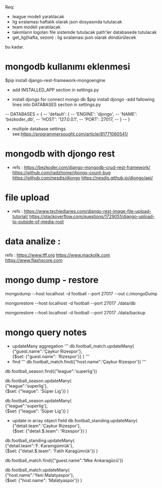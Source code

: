 Req:

- league modeli yaratılacak
- lig sıralaması haftalık olarak json dosyasında tutulacak
- team modeli yaratılacak
- takımların logoları file sistemde tutulacak path'ler databasede tutulacak
- get_lig(hafta, sezon) : lig sıralaması json olarak döndürülecek

bu kadar.

# mongodb kullanımı eklenmesi

\$pip install django-rest-framework-mongoengine

- add INSTALLED_APP section in settings.py

- install djongo for connect mongo db
  \$pip install djongo
  -add fallowing lines into DATABASES section in settings.py

-- DATABASES = {
-- 'default': {
-- 'ENGINE': 'djongo',
-- 'NAME': 'bezkoder_db',
-- 'HOST': '127.0.0.1',
-- 'PORT': 27017,
-- }
-- }

- multiple database settings see:https://programmersought.com/article/81771060541/

# mongodb with djongo rest

- refs : https://bezkoder.com/django-mongodb-crud-rest-framework/
  https://github.com/radzhome/djongo-count-bug
  https://github.com/nesdis/djongo
  https://nesdis.github.io/djongo/api/

# file upload

- refs : https://www.techiediaries.com/django-rest-image-file-upload-tutorial/
  https://stackoverflow.com/questions/1729051/django-upload-to-outside-of-media-root

# data analize :

refs :
https://www.tff.org
https://www.mackolik.com
https://www.flashscore.com

# mongo dump - restore

mongodump --host localhost -d football --port 27017 --out c:/mongoDump

mongorestore --host localhost -d football --port 27017 ./data/db

mongorestore --host localhost -d football --port 27017 ./data/backup


# mongo query notes

- updateMany aggregation
'''
    db.football_match.updateMany(     
      {"guest.name":'Çaykur Rizespor'},      
      {$set: {"guest.name": 'Rizespor'}} 
    )
'''
- find
'''
    db.football_match.find({"host.name":'Çaykur Rizespor'})
'''

db.football_season.find({"league":'superlig'})


db.football_season.updateMany(     
      {"league":'superlig'},      
      {$set: {"league": 'Süper Lig'}} 
    )

db.football_season.updateMany(     
      {"league":'superlig'},      
      {$set: {"league": 'Süper Lig'}} 
    )
    
- update in array object field
db.football_standing.updateMany(     
      {"detail.team":'Çaykur Rizespor'},      
      {$set: {"detail.$.team": 'Rizespor'}} 
    )

db.football_standing.updateMany(     
      {"detail.team":'F. Karamgümrük'},      
      {$set: {"detail.$.team": 'Fatih Karagümrük'}} 
    )

db.football_match.find({"guest.name":'Mke Ankaragücü'})

db.football_match.updateMany(     
      {"host.name":'Yeni Malatyaspor'},      
      {$set: {"host.name": 'Malatyaspor'}} 
    )